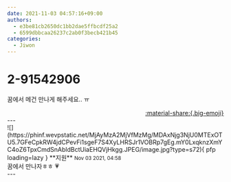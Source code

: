 ```yaml
---
date: 2021-11-03 04:57:16+09:00
authors:
  - e3be81cb2650dc1bb2dae5ffbcdf25a2
  - 6599dbbcaa26237c2ab0f3becb421b45
categories:
  - Jiwon
---
```


# 2-91542906

<div class="post-container" markdown="1">
<div class="content-container md-sidebar__scrollwrap" markdown="1">

꿈에서 메건 만나게 해주세요.. ㅠ

</div>
</div>

<div style="text-align: right;" markdown="1">
<a href="https://weverse.io/fromis9/fanpost/2-91542906" style="text-align: right;">:material-share:{.big-emoji}</a>
</div>
---

<div class="comments-container md-sidebar__scrollwrap" markdown="1">
<div class="comment" markdown="1">
<div class='id-container' markdown="1">
![](https://phinf.wevpstatic.net/MjAyMzA2MjVfMzMg/MDAxNjg3NjU0MTExOTU5.7GFeCpkRW4jdCPevFi1sgeF7S4XyLHRSJr1VOBRp7gEg.mY0LxqknzXmYC4oZ6TpxCmdSnAbldBctUiaEHQVjHkgg.JPEG/image.jpg?type=s72){ pfp loading=lazy }
**<span class="artist">지원</span>** <small>Nov 03 2021, 04:58</small><br>
</div>
<div class='comment-body' markdown="1">
꿈에서 만나자ㅎㅎ 💗
</div>
</div>
</div>
---
